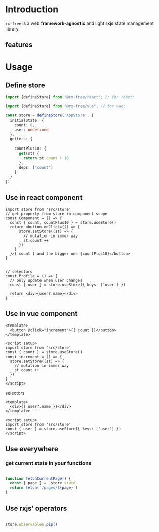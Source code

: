 # Introduction

`rx-free` is a web **framework-agnostic** and light **rxjs** state management library.

## features

# Usage

## Define store
```ts
import {defineStore} from "@rx-free/react"; // for react:

import {defineStore} from "@rx-free/vue"; // for vue:

const store = defineStore('AppStore', {
  initialState: {
    count: 0,
    user: undefined
  },
  getters: {
    
    countPlus10: {
      get(st) {
        return st.count + 10
      },
      deps: ['count']
    }
  }
})
```
## Use in react component
```tsx
import store from 'src/store'
// get property from store in component scope
const Component = () => {
  const { count, countPlus10 } = store.useStore()
  return <button onClick={() => {
      store.setStore((st) => {
        // mutation in immer way
        st.count ++
      })
    }
  }>{ count } and the bigger one {countPlus10}</button>
}


// selectors
const Profile = () => {
  // only update when user changes
  const { user } = store.useStore({ keys: ['user'] })
  
  return <div>{user?.name}</div>
}
```


## Use in vue component
```vue
<template>
  <button @click="increment">{{ count }}</button>
</template>

<script setup>
import store from 'src/store'
const { count } = store.useStore()
const increment = () => {
  store.setStore((st) => {
    // mutation in immer way
    st.count ++
  })
}
</script>
```

selectors
```vue
<template>
  <div>{{ user?.name }}</div>
</template>

<script setup>
import store from 'src/store'
const { user } = store.useStore({ keys: ['user'] })
</script>
```

## Use everywhere

### get current state in your functions
```ts

function fetchCurrentPage() {
  const { page } =  store.state
  return fetch(`/pages/${page}`)
}
```

## Use rxjs' operators
```ts

store.observable$.pip()
```

